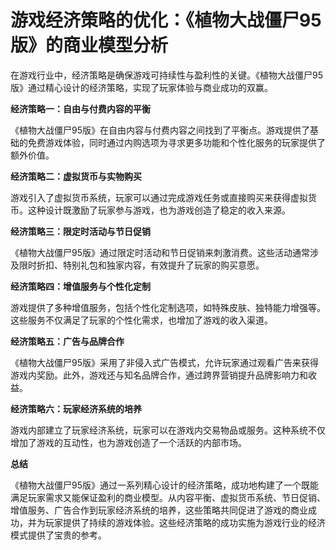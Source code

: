 # 游戏经济策略的优化：《植物大战僵尸95版》的商业模型分析

在游戏行业中，经济策略是确保游戏可持续性与盈利性的关键。《植物大战僵尸95版》通过精心设计的经济策略，实现了玩家体验与商业成功的双赢。

**经济策略一：自由与付费内容的平衡**

《植物大战僵尸95版》在自由内容与付费内容之间找到了平衡点。游戏提供了基础的免费游戏体验，同时通过内购选项为寻求更多功能和个性化服务的玩家提供了额外价值。

**经济策略二：虚拟货币与实物购买**

游戏引入了虚拟货币系统，玩家可以通过完成游戏任务或直接购买来获得虚拟货币。这种设计既激励了玩家参与游戏，也为游戏创造了稳定的收入来源。

**经济策略三：限定时活动与节日促销**

《植物大战僵尸95版》通过限定时活动和节日促销来刺激消费。这些活动通常涉及限时折扣、特别礼包和独家内容，有效提升了玩家的购买意愿。

**经济策略四：增值服务与个性化定制**

游戏提供了多种增值服务，包括个性化定制选项，如特殊皮肤、独特能力增强等。这些服务不仅满足了玩家的个性化需求，也增加了游戏的收入渠道。

**经济策略五：广告与品牌合作**

《植物大战僵尸95版》采用了非侵入式广告模式，允许玩家通过观看广告来获得游戏内奖励。此外，游戏还与知名品牌合作，通过跨界营销提升品牌影响力和收益。

**经济策略六：玩家经济系统的培养**

游戏内部建立了玩家经济系统，玩家可以在游戏内交易物品或服务。这种系统不仅增加了游戏的互动性，也为游戏创造了一个活跃的内部市场。

**总结**

《植物大战僵尸95版》通过一系列精心设计的经济策略，成功地构建了一个既能满足玩家需求又能保证盈利的商业模型。从内容平衡、虚拟货币系统、节日促销、增值服务、广告合作到玩家经济系统的培养，这些策略共同促进了游戏的商业成功，并为玩家提供了持续的游戏体验。这些经济策略的成功实施为游戏行业的经济模式提供了宝贵的参考。